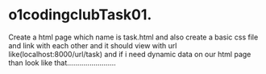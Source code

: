 # o1codingclubTask01.
Create a html page which name is task.html and also create a basic css file and link with each other and it should view with url like(localhost:8000/url/task) and if i need dynamic data on our html page than look like that........................
